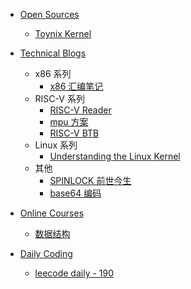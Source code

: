 - [Open Sources](project/README)
    - [Toynix Kernel](./project/toynix/README)

- [Technical Blogs](./blog/README)
    - x86 系列
        - [x86 汇编笔记](./blog/assembly_language.md)
    - RISC-V 系列
        - [RISC-V Reader](./blog/riscv_reader/README.md)
        - [mpu 方案](./blog/mpu/mpu_solution.md)
        - [RISC-V BTB](./blog/riscv_btb.md)
    - Linux 系列
        - [Understanding the Linux Kernel](./blog/understand_kernel/README.md)
    - 其他
        - [SPINLOCK 前世今生](./blog/spinlock/spinlock_history.md)
        - [base64 编码](./blog/base64_coding.md)

- [Online Courses](course/README)
    - [数据结构](./course/data_struct/README)

- [Daily Coding](./code/README)
    - [leecode daily - 190](./code/190_reverseBits.md)
